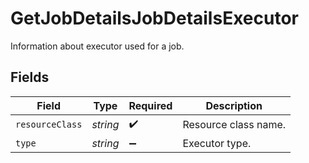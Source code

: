 # GetJobDetailsJobDetailsExecutor

Information about executor used for a job.


## Fields

| Field                | Type                 | Required             | Description          |
| -------------------- | -------------------- | -------------------- | -------------------- |
| `resourceClass`      | *string*             | :heavy_check_mark:   | Resource class name. |
| `type`               | *string*             | :heavy_minus_sign:   | Executor type.       |